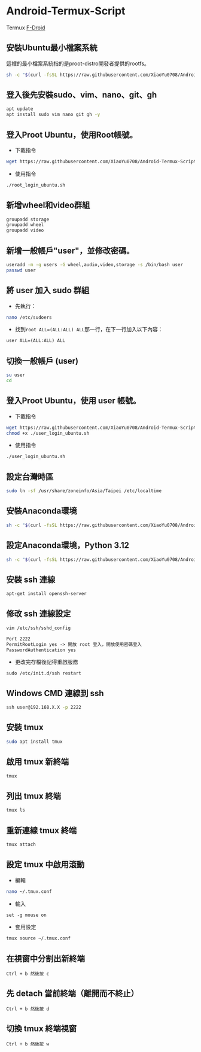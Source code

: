 # Android-Termux-Script

Termux [F-Droid](https://f-droid.org/packages/com.termux/)

## 安裝Ubuntu最小檔案系統
這裡的最小檔案系統指的是proot-distro開發者提供的rootfs。
```sh
sh -c "$(curl -fsSL https://raw.githubusercontent.com/XiaoYu0708/Android-Termux-Script/refs/heads/main/install_ubuntu.sh)"
```

## 登入後先安裝sudo、vim、nano、git、gh
```sh
apt update
apt install sudo vim nano git gh -y
```

## 登入Proot Ubuntu，使用Root帳號。
- 下載指令
```sh
wget https://raw.githubusercontent.com/XiaoYu0708/Android-Termux-Script/refs/heads/main/root_login_ubuntu.sh
```
- 使用指令
```sh
./root_login_ubuntu.sh
```

## 新增wheel和video群組
```sh
groupadd storage
groupadd wheel
groupadd video
```
## 新增一般帳戶"user"，並修改密碼。
```sh
useradd -m -g users -G wheel,audio,video,storage -s /bin/bash user
passwd user
```
## 將 user 加入 sudo 群組
- 先執行：
```sh
nano /etc/sudoers
```
- 找到`root ALL=(ALL:ALL) ALL`那一行，在下一行加入以下內容：
```txt
user ALL=(ALL:ALL) ALL
```
## 切換一般帳戶 (user)
```sh
su user
cd
```
## 登入Proot Ubuntu，使用 user 帳號。
- 下載指令
```sh
wget https://raw.githubusercontent.com/XiaoYu0708/Android-Termux-Script/refs/heads/main/user_login_ubuntu.sh
chmod +x ./user_login_ubuntu.sh
```
- 使用指令
```sh
./user_login_ubuntu.sh
```

## 設定台灣時區
```sh
sudo ln -sf /usr/share/zoneinfo/Asia/Taipei /etc/localtime
```

## 安裝Anaconda環境
```sh
sh -c "$(curl -fsSL https://raw.githubusercontent.com/XiaoYu0708/Android-Termux-Script/refs/heads/main/install_conda.sh)"
```

## 設定Anaconda環境，Python 3.12
```sh
sh -c "$(curl -fsSL https://raw.githubusercontent.com/XiaoYu0708/Android-Termux-Script/refs/heads/main/setup_conda_python_3.12.sh)"
```

## 安裝 ssh 連線
```sh
apt-get install openssh-server
```

##  修改 ssh 連線設定
```sh
vim /etc/ssh/sshd_config
```

```txt
Port 2222
PermitRootLogin yes -> 開放 root 登入，開放使用密碼登入
PasswordAuthentication yes
```
- 更改完存檔後記得重啟服務
```
sudo /etc/init.d/ssh restart
```

## Windows CMD 連線到 ssh
```cmd
ssh user@192.168.X.X -p 2222
```

## 安裝 tmux
```sh
sudo apt install tmux
```

## 啟用 tmux 新終端
```sh
tmux 
```

## 列出 tmux 終端
```sh
tmux ls
```

## 重新連線 tmux 終端
```sh
tmux attach
```

## 設定 tmux 中啟用滾動
- 編輯
```sh
nano ~/.tmux.conf
```
- 輸入
```txt
set -g mouse on
```
- 套用設定
```sh
tmux source ~/.tmux.conf
```

## 在視窗中分割出新終端
`
Ctrl + b 然後按 c
`

## 先 detach 當前終端（離開而不終止）
`
Ctrl + b 然後按 d
`

## 切換 tmux 終端視窗
`
Ctrl + b 然後按 w
`


